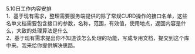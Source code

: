 5.10日工作内容安排  
1、基于现有需求，整理需要服务端提供的除了常规CURD操作的接口名单，这些名单文档需要包含接口的参数，名称，范围，有效值，使用地点，返回内容是什么，大致的处理算法是什么  
2、基于现有需求提出你不知道该怎么处理的功能，写成专用文档，提交到这个库中来。我来给你提供解决思路。  